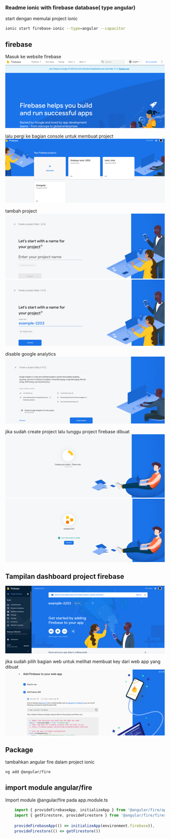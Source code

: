 ### Readme ionic with firebase database( type angular)
start dengan memulai project ionic 

```sh
ionic start firebase-ionic --type=angular --capacitor
```

## firebase
Masuk ke website firebase
![](./img/Screenshot_20220322_105643.png)

lalu pergi ke bagian console untuk membuat project
![](./img/Screenshot_20220322_105840.png)

tambah project 
![](./img/Screenshot_20220322_105918.png)
![](./img/Screenshot_20220322_110033.png)

disable google analytics
![](./img/Screenshot_20220322_110107.png)

jika sudah create project lalu tunggu project firebase dibuat
![](./img/Screenshot_20220322_110243.png)
![](./img/Screenshot_20220322_110331.png)

## Tampilan dashboard project firebase
![](./img/Screenshot_20220322_110359.png)

jika sudah pilih bagian web untuk melihat membuat key dari web app yang dibuat
![](./img/Screenshot_20220322_105522.png)


## Package
tambahkan angular fire dalam project ionic

```sh
ng add @angular/fire
```


## import module angular/fire
Import module @angular/fire pada app.module.ts

```typescript
    import { provideFirebaseApp, initializeApp } from '@angular/fire/app'
    import { getFirestore, provideFirestore } from '@angular/fire/firestore'
    
    provideFirebaseApp(() => initializeApp(environment.firebase)),
    provideFirestore(() => getFirestore())
```